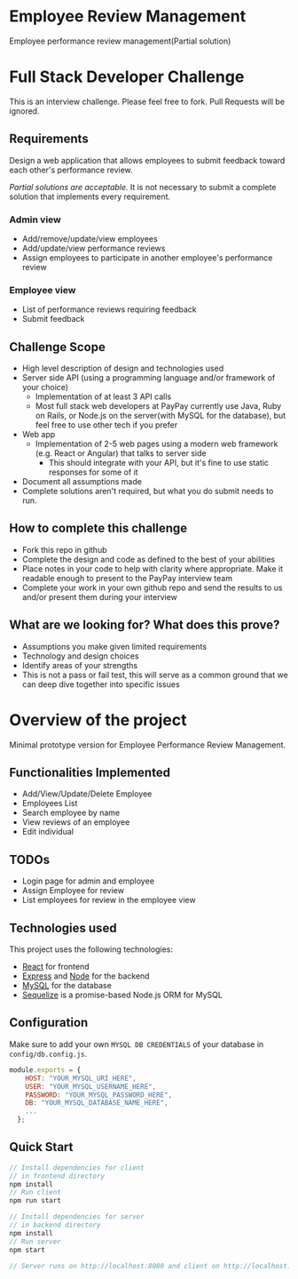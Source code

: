 # Employee Review Management
Employee performance review management(Partial solution)

# Full Stack Developer Challenge
This is an interview challenge. Please feel free to fork. Pull Requests will be ignored.

## Requirements
Design a web application that allows employees to submit feedback toward each other's performance review.

*Partial solutions are acceptable.*  It is not necessary to submit a complete solution that implements every requirement.

### Admin view
* Add/remove/update/view employees
* Add/update/view performance reviews
* Assign employees to participate in another employee's performance review

### Employee view
* List of performance reviews requiring feedback
* Submit feedback

## Challenge Scope
* High level description of design and technologies used
* Server side API (using a programming language and/or framework of your choice)
  * Implementation of at least 3 API calls
  * Most full stack web developers at PayPay currently use Java, Ruby on Rails, or Node.js on the server(with MySQL for the database), but feel free to use other tech if you prefer
* Web app
  * Implementation of 2-5 web pages using a modern web framework (e.g. React or Angular) that talks to server side
    * This should integrate with your API, but it's fine to use static responses for some of it 
* Document all assumptions made
* Complete solutions aren't required, but what you do submit needs to run.

## How to complete this challenge
* Fork this repo in github
* Complete the design and code as defined to the best of your abilities
* Place notes in your code to help with clarity where appropriate. Make it readable enough to present to the PayPay interview team
* Complete your work in your own github repo and send the results to us and/or present them during your interview

## What are we looking for? What does this prove?
* Assumptions you make given limited requirements
* Technology and design choices
* Identify areas of your strengths
* This is not a pass or fail test, this will serve as a common ground that we can deep dive together into specific issues


# Overview of the project
Minimal prototype version for Employee Performance Review Management.

## Functionalities Implemented
* Add/View/Update/Delete Employee
* Employees List
* Search employee by name
* View reviews of an employee
* Edit individual 

## TODOs
* Login page  for admin and employee
* Assign Employee for review
* List employees for review in the employee view

## Technologies used
This project uses the following technologies:

- [React](https://reactjs.org) for frontend
- [Express](http://expressjs.com/) and [Node](https://nodejs.org/en/) for the backend
- [MySQL](https://www.mysql.com/) for the database
- [Sequelize](https://sequelize.org) is a promise-based Node.js ORM for MySQL

## Configuration

Make sure to add your own `MYSQL DB CREDENTIALS` of your database in `config/db.config.js`.

```javascript
module.exports = {
    HOST: "YOUR_MYSQL_URI_HERE",
    USER: "YOUR_MYSQL_USERNAME_HERE",
    PASSWORD: "YOUR_MYSQL_PASSWORD_HERE",
    DB: "YOUR_MYSQL_DATABASE_NAME_HERE",
    ...
  };
```


## Quick Start

```javascript
// Install dependencies for client
// in frontend directory
npm install
// Run client 
npm run start

// Install dependencies for server
// in backend directory
npm install
// Run server
npm start

// Server runs on http://localhost:8080 and client on http://localhost:3000
```